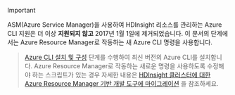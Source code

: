 > [!IMPORTANT]
> ASM(Azure Service Manager)을 사용하여 HDInsight 리소스를 관리하는 Azure CLI 지원은 더 이상 **지원되지 않고** 2017년 1월 1일에 제거되었습니다. 이 문서의 단계에서는 Azure Resource Manager로 작동하는 새 Azure CLI 명령을 사용합니다.

> [Azure CLI 설치 및 구성](../articles/cli-install-nodejs.md) 단계를 수행하여 최신 버전의 Azure CLI를 설치합니다. Azure Resource Manager로 작동하는 새로운 명령을 사용하도록 수정해야 하는 스크립트가 있는 경우 자세한 내용은 [HDInsight 클러스터에 대한 Azure Resource Manager 기반 개발 도구에 마이그레이션](../articles/hdinsight/hdinsight-hadoop-development-using-azure-resource-manager.md) 을 참조하세요.
>

